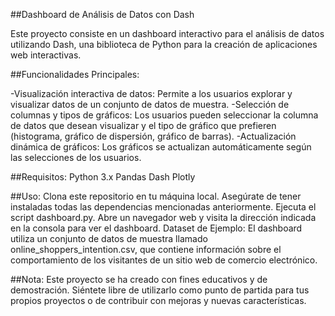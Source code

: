 
##Dashboard de Análisis de Datos con Dash

Este proyecto consiste en un dashboard interactivo para el análisis de datos utilizando Dash, una biblioteca de Python para la creación de aplicaciones web interactivas.

##Funcionalidades Principales:

-Visualización interactiva de datos: Permite a los usuarios explorar y visualizar datos de un conjunto de datos de muestra.
-Selección de columnas y tipos de gráficos: Los usuarios pueden seleccionar la columna de datos que desean visualizar y el tipo de gráfico que prefieren (histograma, gráfico de dispersión, gráfico de barras).
-Actualización dinámica de gráficos: Los gráficos se actualizan automáticamente según las selecciones de los usuarios.

##Requisitos:
Python 3.x
Pandas
Dash
Plotly

##Uso:
Clona este repositorio en tu máquina local.
Asegúrate de tener instaladas todas las dependencias mencionadas anteriormente.
Ejecuta el script dashboard.py.
Abre un navegador web y visita la dirección indicada en la consola para ver el dashboard.
Dataset de Ejemplo:
El dashboard utiliza un conjunto de datos de muestra llamado online_shoppers_intention.csv, que contiene información sobre el comportamiento de los visitantes de un sitio web de comercio electrónico.

##Nota:
Este proyecto se ha creado con fines educativos y de demostración. Siéntete libre de utilizarlo como punto de partida para tus propios proyectos o de contribuir con mejoras y nuevas características.